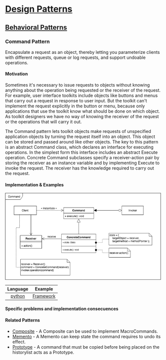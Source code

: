# [Design Patterns](../README.md)
## [Behavioral Patterns](./behavioral.md)
### Command Pattern

Encapsulate a request as an object, thereby letting you parameterize clients with different requests, queue or log requests, and support undoable operations.

#### Motivation

Sometimes it's necessary to issue requests to objects without knowing anything about the operation being requested or the receiver of the request. For example, user interface toolkits include objects like buttons and menus that carry out a request in response to user input. But the toolkit can't implement the request explicitly in the button or menu, because only applications that use the toolkit know what should be done on which object. As toolkit designers we have no way of knowing the receiver of the request or the operations that will carry it out.

The Command pattern lets toolkit objects make requests of unspecified application objects by turning the request itself into an object. This object can be stored and passed around like other objects. The key to this pattern is an abstract Command class, which declares an interface for executing operations. In the simplest form this interface includes an abstract Execute operation. Concrete Command subclasses specify a receiver-action pair by storing the receiver as an instance variable and by implementing Execute to invoke the request. The receiver has the knowledge required to carry out the request.

#### Implementation & Examples

![Command](../uml/command.png)

| Language                                | Example |
| :-------------------------------------: | ------- |
| [python](../python3/behavioral/command) | [Framework](../python3/behavioral/command/?.py)

#### Specific problems and implementation consecuences

#### Related Patterns
* [Composite](./composite.md) - A Composite can be used to implement MacroCommands.
* [Memento](./memento.md) - A Memento can keep state the command requires to undo its effect.
* [Prototype](./prototype.md) - A command that must be copied before being placed on the historylist acts as a Prototype.
